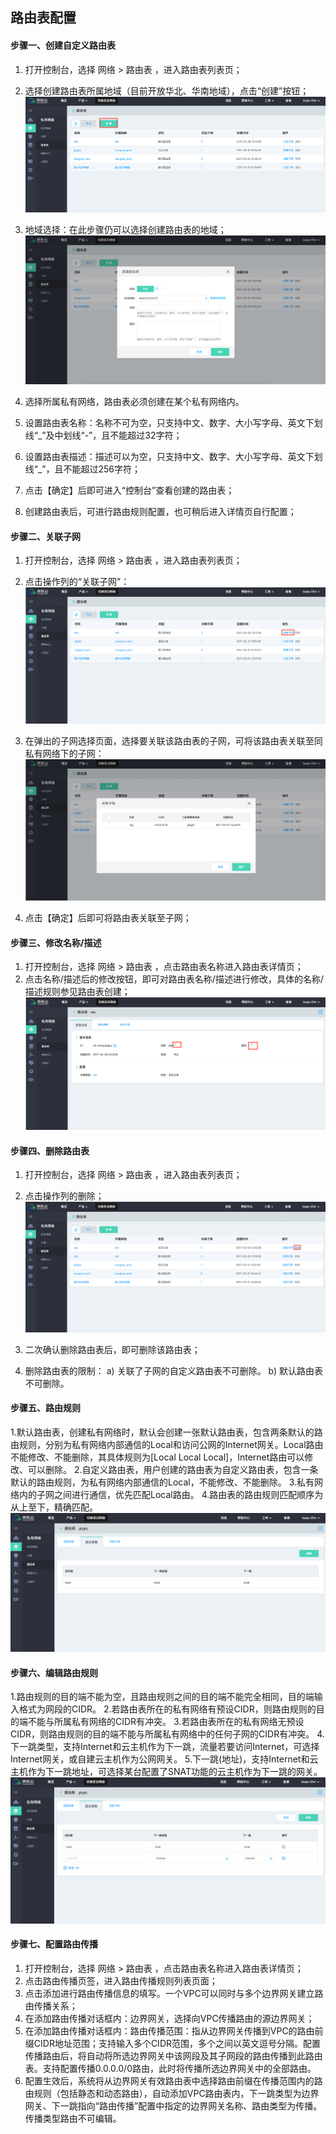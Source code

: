 ## **路由表配置**

#### **步骤一、创建自定义路由表**

1. 打开控制台，选择 网络 > 路由表 ，进入路由表列表页；
2. 选择创建路由表所属地域（目前开放华北、华南地域），点击“创建”按钮；
![](/image/Networking/Virtual-Private-Cloud/Operation-Guide/Route-Table-Configuration/Step1.png)

3. 地域选择：在此步骤仍可以选择创建路由表的地域；
![](/image/Networking/Virtual-Private-Cloud/Operation-Guide/Route-Table-Configuration/Step2.png)

4. 选择所属私有网络，路由表必须创建在某个私有网络内。
5. 设置路由表名称：名称不可为空，只支持中文、数字、大小写字母、英文下划线“_”及中划线“-”，且不能超过32字符；
6. 设置路由表描述：描述可以为空，只支持中文、数字、大小写字母、英文下划线“_”，且不能超过256字符；
7. 点击【确定】后即可进入“控制台”查看创建的路由表；
8. 创建路由表后，可进行路由规则配置，也可稍后进入详情页自行配置；

#### **步骤二、关联子网**

1. 打开控制台，选择 网络 > 路由表 ，进入路由表列表页；
2. 点击操作列的“关联子网”：
![](/image/Networking/Virtual-Private-Cloud/Operation-Guide/Route-Table-Configuration/Step3.png)

3. 在弹出的子网选择页面，选择要关联该路由表的子网，可将该路由表关联至同私有网络下的子网：
![](/image/Networking/Virtual-Private-Cloud/Operation-Guide/Route-Table-Configuration/Step4.png)

4. 点击【确定】后即可将路由表关联至子网；


#### **步骤三、修改名称/描述**

   1. 打开控制台，选择 网络 > 路由表 ，点击路由表名称进入路由表详情页；
   2. 点击名称/描述后的修改按钮，即可对路由表名称/描述进行修改，具体的名称/描述规则参见路由表创建；
![](/image/Networking/Virtual-Private-Cloud/Operation-Guide/Route-Table-Configuration/Step5.png)



#### **步骤四、删除路由表**

1. 打开控制台，选择 网络 > 路由表 ，进入路由表列表页；
2. 点击操作列的删除；
![](/image/Networking/Virtual-Private-Cloud/Operation-Guide/Route-Table-Configuration/Step6.png)

3. 二次确认删除路由表后，即可删除该路由表；
4. 删除路由表的限制：
    a) 关联了子网的自定义路由表不可删除。
    b) 默认路由表不可删除。



#### **步骤五、路由规则**

 1.默认路由表，创建私有网络时，默认会创建一张默认路由表，包含两条默认的路由规则，分别为私有网络内部通信的Local和访问公网的Internet网关。Local路由不能修改、不能删除，其具体规则为[Local Local Local]，Internet路由可以修改、可以删除。
 2.自定义路由表，用户创建的路由表为自定义路由表，包含一条默认的路由规则，为私有网络内部通信的Local，不能修改、不能删除。
 3.私有网络内的子网之间进行通信，优先匹配Local路由。
 4.路由表的路由规则匹配顺序为从上至下，精确匹配。
![](/image/Networking/Virtual-Private-Cloud/Operation-Guide/Route-Table-Configuration/Step7.png)




#### **步骤六、编辑路由规则**

 1.路由规则的目的端不能为空，且路由规则之间的目的端不能完全相同，目的端输入格式为网段的CIDR。
 2.若路由表所在的私有网络有预设CIDR，则路由规则的目的端不能与所属私有网络的CIDR有冲突。
 3.若路由表所在的私有网络无预设CIDR，则路由规则的目的端不能与所属私有网络中的任何子网的CIDR有冲突。
 4.下一跳类型，支持Internet和云主机作为下一跳，流量若要访问Internet，可选择Internet网关，或自建云主机作为公网网关。
 5.下一跳(地址)，支持Internet和云主机作为下一跳地址，可选择某台配置了SNAT功能的云主机作为下一跳的网关。
![](/image/Networking/Virtual-Private-Cloud/Operation-Guide/Route-Table-Configuration/Step8.png)


#### **步骤七、配置路由传播**

 1. 打开控制台，选择 网络 > 路由表 ，点击路由表名称进入路由表详情页；
 2. 点击路由传播页签，进入路由传播规则列表页面；
 3. 点击添加进行路由传播信息的填写。一个VPC可以同时与多个边界网关建立路由传播关系；
 4. 在添加路由传播对话框内：边界网关，选择向VPC传播路由的源边界网关；
 5. 在添加路由传播对话框内：路由传播范围：指从边界网关传播到VPC的路由前缀CIDR地址范围；支持输入多个CIDR范围，多个之间以英文逗号分隔。配置传播路由后，将自动将所选边界网关中该网段及其子网段的路由传播到此路由表。支持配置传播0.0.0.0/0路由，此时将传播所选边界网关中的全部路由。
 6. 配置生效后，系统将从边界网关有效路由表中选择路由前缀在传播范围内的路由规则（包括静态和动态路由），自动添加VPC路由表内，下一跳类型为边界网关、下一跳指向“路由传播”配置中指定的边界网关名称、路由类型为传播。传播类型路由不可编辑。

